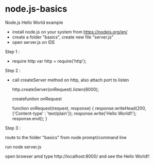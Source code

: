 # node.js-basics
Node.js Hello World example

- install node.js on your system from https://nodejs.org/en/
- create a folder "basics", create new file "server.js"
- open server.js on IDE


Step 1 :

- require http 
  var http = require('http');

Step 2 :

- call createServer method on http, also attach port to listen
 

  http.createServer(onRequest).listen(8000);
  
  createfuntion onRequest
  
  function onRequest(request, response) {
	response.writeHead(200, {'Content-type' : 'text/plain'});
	response.write('Hello World!!');
	response.end();
}

Step 3 : 

route to the folder "basics" from node prompt/command line

run node server.js

open browser amd type http://localhost:8000/ and see the Hello World!!
